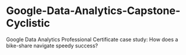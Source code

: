 # Google-Data-Analytics-Capstone-Cyclistic
Google Data Analytics Professional Certificate case study: How does a bike-share navigate speedy success?
